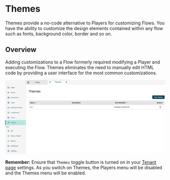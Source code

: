 # Themes

<head>
  <meta name="guidename" content="Flow"/>
  <meta name="context" content="GUID-bba1958f-30df-44cb-a105-e30ddde50593"/>
</head>


Themes provide a no-code alternative to Players for customizing Flows. You have the ability to customize the design elements contained within any flow such as fonts, background color, border and so on.

## Overview

Adding customizations to a Flow formerly required modifying a Player and executing the Flow. Themes eliminates the need to manually edit HTML code by providing a user interface for the most common customizations.

![img](../Images/img-flo-themes_46eee969-588c-4e1a-b984-4d845fce3da1.png)

**Remember:** Ensure that `Themes` toggle button is turned on in your [Tenant page](c-flo-Tenant_Settings_Page_5cf56ab8-1bcc-48f1-b497-b80491a09a73.md) settings. As you switch on Themes, the Players menu will be disabled and the Themes menu will be enabled.